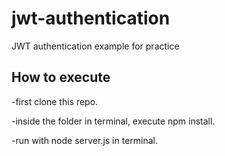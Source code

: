 # jwt-authentication
JWT authentication example for practice

## How to execute

-first clone this repo.

-inside the folder in terminal, execute npm install.

-run with node server.js in terminal.
